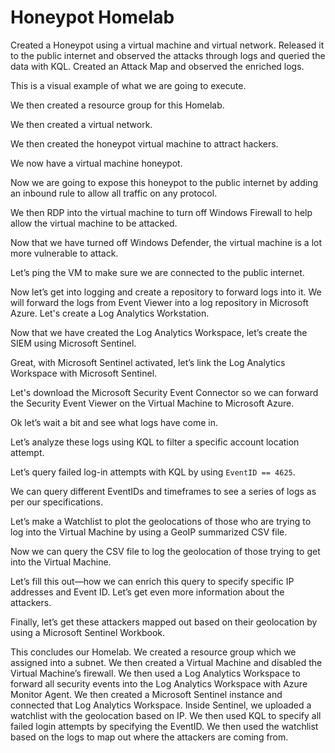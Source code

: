 <h1>Honeypot Homelab</h1>

<p>Created a Honeypot using a virtual machine and virtual network. Released it to the public internet and observed the attacks through logs and queried the data with KQL. Created an Attack Map and observed the enriched logs.</p>

<p>This is a visual example of what we are going to execute.</p>

<p>We then created a resource group for this Homelab.</p>

<p>We then created a virtual network.</p>

<p>We then created the honeypot virtual machine to attract hackers.</p>

<p>We now have a virtual machine honeypot.</p>

<p>Now we are going to expose this honeypot to the public internet by adding an inbound rule to allow all traffic on any protocol.</p>

<p>We then RDP into the virtual machine to turn off Windows Firewall to help allow the virtual machine to be attacked.</p>

<p>Now that we have turned off Windows Defender, the virtual machine is a lot more vulnerable to attack.</p>

<p>Let’s ping the VM to make sure we are connected to the public internet.</p>

<p>Now let’s get into logging and create a repository to forward logs into it. We will forward the logs from Event Viewer into a log repository in Microsoft Azure. Let's create a Log Analytics Workstation.</p>

<p>Now that we have created the Log Analytics Workspace, let’s create the SIEM using Microsoft Sentinel.</p>

<p>Great, with Microsoft Sentinel activated, let’s link the Log Analytics Workspace with Microsoft Sentinel.</p>

<p>Let's download the Microsoft Security Event Connector so we can forward the Security Event Viewer on the Virtual Machine to Microsoft Azure.</p>

<p>Ok let’s wait a bit and see what logs have come in.</p>

<p>Let’s analyze these logs using KQL to filter a specific account location attempt.</p>

<p>Let’s query failed log-in attempts with KQL by using <code>EventID == 4625</code>.</p>

<p>We can query different EventIDs and timeframes to see a series of logs as per our specifications.</p>

<p>Let’s make a Watchlist to plot the geolocations of those who are trying to log into the Virtual Machine by using a GeoIP summarized CSV file.</p>

<p>Now we can query the CSV file to log the geolocation of those trying to get into the Virtual Machine.</p>

<p>Let’s fill this out—how we can enrich this query to specify specific IP addresses and Event ID. Let’s get even more information about the attackers.</p>

<p>Finally, let’s get these attackers mapped out based on their geolocation by using a Microsoft Sentinel Workbook.</p>

<p>This concludes our Homelab. We created a resource group which we assigned into a subnet. We then created a Virtual Machine and disabled the Virtual Machine’s firewall. We then used a Log Analytics Workspace to forward all security events into the Log Analytics Workspace with Azure Monitor Agent. We then created a Microsoft Sentinel instance and connected that Log Analytics Workspace. Inside Sentinel, we uploaded a watchlist with the geolocation based on IP. We then used KQL to specify all failed login attempts by specifying the EventID. We then used the watchlist based on the logs to map out where the attackers are coming from.</p>
